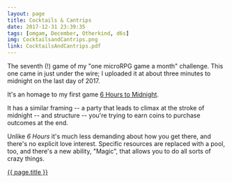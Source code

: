 ```yaml
---
layout: page
title: Cocktails & Cantrips
date: 2017-12-31 23:39:35
tags: [omgam, December, Otherkind, d6s]
img: CocktailsandCantrips.png
link: CocktailsAndCantrips.pdf
---
```


The seventh (!) game of my "one microRPG game a month" challenge. This one came in just under the wire; I uploaded it at about three minutes to midnight on the last day of 2017.

It's an homage to my first game <a href="https://exposit.github.io/katarpgs/superlite/6hourstomidnight/">6 Hours to Midnight</a>.

It has a similar framing -- a party that leads to climax at the stroke of midnight -- and structure -- you're trying to earn coins to purchase outcomes at the end.

Unlike *6 Hours* it's much less demanding about how you get there, and there's no explicit love interest. Specific resources are replaced with a pool, too, and there's a new ability, "Magic", that allows you to do all sorts of crazy things.

<div class="img_row">
	<a href="{{ site.baseurl }}/pdf/{{ page.link }}"><img class="col three" src="{{ site.baseurl }}/img/{{ page.img}}" alt="" title="{{ page.title }}"/></a>
</div>
<div class="col three caption">
	<a href="{{ site.baseurl }}/pdf/{{ page.link }}">{{ page.title }}</a>
</div>
